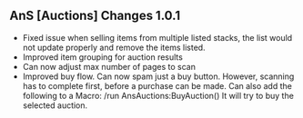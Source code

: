 AnS [Auctions] Changes 1.0.1
-----------------------------
* Fixed issue when selling items from multiple listed stacks, the list would not update properly and remove the items listed.
* Improved item grouping for auction results
* Can now adjust max number of pages to scan
* Improved buy flow. Can now spam just a buy button. However, scanning has to complete first, before a purchase can be made. Can also add the following to a Macro: /run AnsAuctions:BuyAuction() It will try to buy the selected auction.
